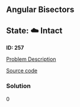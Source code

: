 ## Angular Bisectors

## State: :cloud: **Intact**

**ID: 257**

[Problem Description](https://projecteuler.net/problem=257)

[Source code](main.cpp)

### Solution
0